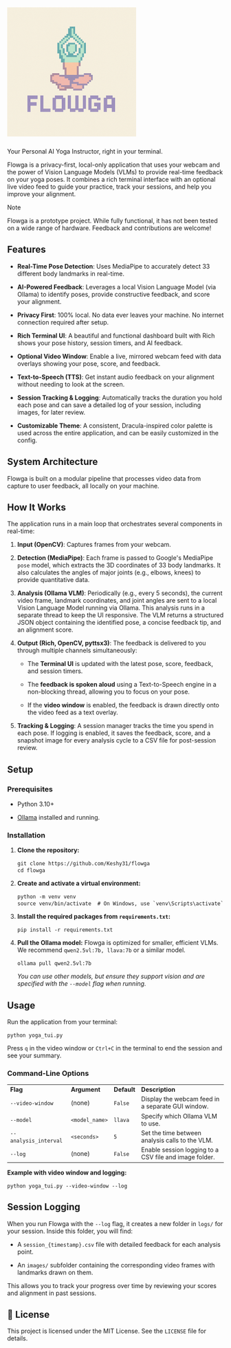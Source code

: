 # <img src="assets/flowga_logo.png" alt="Flowga Logo" width="300"/>

Your Personal AI Yoga Instructor, right in your terminal.

Flowga is a privacy-first, local-only application that uses your webcam and the power of Vision Language Models (VLMs) to provide real-time feedback on your yoga poses. It combines a rich terminal interface with an optional live video feed to guide your practice, track your sessions, and help you improve your alignment.

> [!NOTE]
> 
> Flowga is a prototype project. While fully functional, it has not been tested on a wide range of hardware. Feedback and contributions are welcome!

## Features

- **Real-Time Pose Detection**: Uses MediaPipe to accurately detect 33 different body landmarks in real-time.
    
- **AI-Powered Feedback**: Leverages a local Vision Language Model (via Ollama) to identify poses, provide constructive feedback, and score your alignment.
    
- **Privacy First**: 100% local. No data ever leaves your machine. No internet connection required after setup.
    
- **Rich Terminal UI**: A beautiful and functional dashboard built with Rich shows your pose history, session timers, and AI feedback.
    
- **Optional Video Window**: Enable a live, mirrored webcam feed with data overlays showing your pose, score, and feedback.
    
- **Text-to-Speech (TTS)**: Get instant audio feedback on your alignment without needing to look at the screen.
    
- **Session Tracking & Logging**: Automatically tracks the duration you hold each pose and can save a detailed log of your session, including images, for later review.
    
- **Customizable Theme**: A consistent, Dracula-inspired color palette is used across the entire application, and can be easily customized in the config.
    

## System Architecture

Flowga is built on a modular pipeline that processes video data from capture to user feedback, all locally on your machine.

## How It Works

The application runs in a main loop that orchestrates several components in real-time:

1. **Input (OpenCV)**: Captures frames from your webcam.
    
2. **Detection (MediaPipe)**: Each frame is passed to Google's MediaPipe `pose` model, which extracts the 3D coordinates of 33 body landmarks. It also calculates the angles of major joints (e.g., elbows, knees) to provide quantitative data.
    
3. **Analysis (Ollama VLM)**: Periodically (e.g., every 5 seconds), the current video frame, landmark coordinates, and joint angles are sent to a local Vision Language Model running via Ollama. This analysis runs in a separate thread to keep the UI responsive. The VLM returns a structured JSON object containing the identified pose, a concise feedback tip, and an alignment score.
    
4. **Output (Rich, OpenCV, pyttsx3)**: The feedback is delivered to you through multiple channels simultaneously:
    
    - The **Terminal UI** is updated with the latest pose, score, feedback, and session timers.
        
    - The **feedback is spoken aloud** using a Text-to-Speech engine in a non-blocking thread, allowing you to focus on your pose.
        
    - If the **video window** is enabled, the feedback is drawn directly onto the video feed as a text overlay.
        
5. **Tracking & Logging**: A session manager tracks the time you spend in each pose. If logging is enabled, it saves the feedback, score, and a snapshot image for every analysis cycle to a CSV file for post-session review.
    

## Setup

### Prerequisites

- Python 3.10+
    
- [Ollama](https://ollama.com/ "null") installed and running.
    

### Installation

1. **Clone the repository:**
    
    ```
    git clone https://github.com/Keshy31/flowga
    cd flowga
    ```
    
2. **Create and activate a virtual environment:**
    
    ```
    python -m venv venv
    source venv/bin/activate  # On Windows, use `venv\Scripts\activate`
    ```
    
3. **Install the required packages from `requirements.txt`:**
    
    ```
    pip install -r requirements.txt
    ```
    
4. **Pull the Ollama model:** Flowga is optimized for smaller, efficient VLMs. We recommend `qwen2.5vl:7b, llava:7b` or a similar model.
    
    ```
    ollama pull qwen2.5vl:7b
    ```
    
    _You can use other models, but ensure they support vision and are specified with the `--model` flag when running._
    

## Usage

Run the application from your terminal:

```
python yoga_tui.py
```

Press `q` in the video window or `Ctrl+C` in the terminal to end the session and see your summary.

### Command-Line Options

|   |   |   |   |
|---|---|---|---|
|**Flag**|**Argument**|**Default**|**Description**|
|`--video-window`|(none)|`False`|Display the webcam feed in a separate GUI window.|
|`--model`|`<model_name>`|`llava`|Specify which Ollama VLM to use.|
|`--analysis_interval`|`<seconds>`|`5`|Set the time between analysis calls to the VLM.|
|`--log`|(none)|`False`|Enable session logging to a CSV file and image folder.|

**Example with video window and logging:**

```
python yoga_tui.py --video-window --log
```

## Session Logging

When you run Flowga with the `--log` flag, it creates a new folder in `logs/` for your session. Inside this folder, you will find:

- A `session_{timestamp}.csv` file with detailed feedback for each analysis point.
    
- An `images/` subfolder containing the corresponding video frames with landmarks drawn on them.
    

This allows you to track your progress over time by reviewing your scores and alignment in past sessions.

## 📜 License

This project is licensed under the MIT License. See the `LICENSE` file for details.
